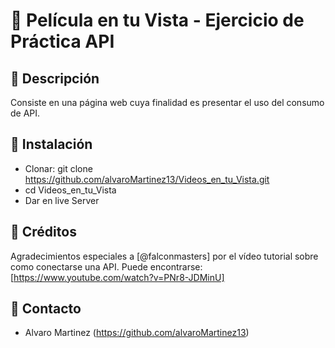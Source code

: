 # 🎥 Película en tu Vista - Ejercicio de Práctica API

## 🧩 Descripción
Consiste en una página web cuya finalidad es presentar el uso del consumo de API.

## 🧱 Instalación
- Clonar: git clone https://github.com/alvaroMartinez13/Videos_en_tu_Vista.git
- cd Videos_en_tu_Vista
- Dar en live Server

## 🚀 Créditos
Agradecimientos especiales a [@falconmasters] por el vídeo tutorial sobre como conectarse una API. Puede encontrarse: [https://www.youtube.com/watch?v=PNr8-JDMinU]

## 📒 Contacto
- Alvaro Martinez (https://github.com/alvaroMartinez13)

